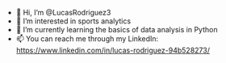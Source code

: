 - 👋 Hi, I’m @LucasRodriguez3
- 👀 I’m interested in sports analytics
- 🌱 I’m currently learning the basics of data analysis in Python
- 📫 You can reach me through my LinkedIn: https://www.linkedin.com/in/lucas-rodriguez-94b528273/

<!---
LucasRodriguez3/LucasRodriguez3 is a ✨ special ✨ repository because its `README.md` (this file) appears on your GitHub profile.
You can click the Preview link to take a look at your changes.
--->

